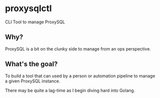 # proxysqlctl
CLI Tool to manage ProxySQL

## Why?
ProxySQL is a bit on the clunky side to manage from an ops perspective.

## What's the goal?
To build a tool that can used by a person or automation pipeline to manage a given ProxySQL instance.

There may be quite a lag-time as I begin diving hard into Golang.
